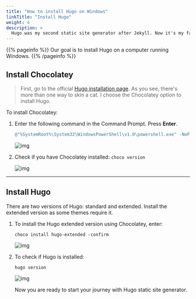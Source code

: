 ```yaml
---
title: "How to install Hugo on Windows"
linkTitle: "Install Hugo"
weight: 4
description: >
  Hugo was my second static site generator after Jekyll. Now it's my favorite SSG. It has many nice features but its strongest advantage is the build time—the fastest among all other SSGs. In this article I will show you how to install Hugo on your Windows computer.
---
```


{{% pageinfo %}}
Our goal is to install Hugo on a computer running Windows.
{{% /pageinfo %}}

## Install Chocolatey

> First, go to the official [Hugo installation page](https://gohugo.io/getting-started/installing/). As you see, there's more than one way to skin a cat. I choose the Chocolatey option to install Hugo.

To install Chocolatey:

1. Enter the following command in the Command Prompt. Press **Enter**.

    ```powershell
    @"%SystemRoot%\System32\WindowsPowerShell\v1.0\powershell.exe" -NoProfile -InputFormat None -ExecutionPolicy Bypass -Command " [System.Net.ServicePointManager]::SecurityProtocol = 3072; iex ((New-Object System.Net.WebClient).DownloadString('https://chocolatey.org/install.ps1'))" && SET "PATH=%PATH%;%ALLUSERSPROFILE%\chocolatey\bin"
    ```

    ![img](/docs/img/choco-install.png)

2. Check if you have Chocolatey installed: `choco version`

    ![img](/docs/img/choco-version.png)

---

## Install Hugo

There are two versions of Hugo: standard and extended. Install the extended version as some themes require it.

1. To install the Hugo extended version using Chocolatey, enter:

    `choco install hugo-extended -confirm`

    ![img](/docs/img/hugo-install.png)

2. To check if Hugo is installed:

    `hugo version`

    ![img](/docs/img/hugo-version-extended.png)

    Now you are ready to start your journey with Hugo static site generator.